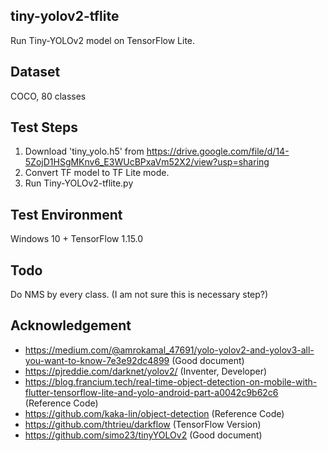 ## tiny-yolov2-tflite
Run Tiny-YOLOv2 model on TensorFlow Lite.

## Dataset
COCO, 80 classes

## Test Steps
1. Download 'tiny_yolo.h5' from https://drive.google.com/file/d/14-5ZojD1HSgMKnv6_E3WUcBPxaVm52X2/view?usp=sharing
2. Convert TF model to TF Lite mode.
3. Run Tiny-YOLOv2-tflite.py

## Test Environment
Windows 10 + TensorFlow 1.15.0

## Todo
Do NMS by every class.
(I am not sure this is necessary step?)

## Acknowledgement
- https://medium.com/@amrokamal_47691/yolo-yolov2-and-yolov3-all-you-want-to-know-7e3e92dc4899 (Good document)
- https://pjreddie.com/darknet/yolov2/ (Inventer, Developer)
- https://blog.francium.tech/real-time-object-detection-on-mobile-with-flutter-tensorflow-lite-and-yolo-android-part-a0042c9b62c6 (Reference Code)
- https://github.com/kaka-lin/object-detection (Reference Code)
- https://github.com/thtrieu/darkflow (TensorFlow Version)
- https://github.com/simo23/tinyYOLOv2 (Good document)
